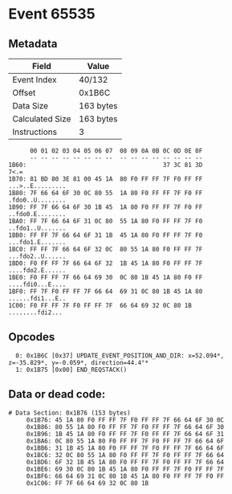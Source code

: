 # Event 65535

## Metadata

| Field           | Value     |
|-----------------|-----------|
| Event Index     | 40/132    |
| Offset          | 0x1B6C    |
| Data Size       | 163 bytes |
| Calculated Size | 163 bytes |
| Instructions    | 3         |

```
      00 01 02 03 04 05 06 07  08 09 0A 0B 0C 0D 0E 0F
      -- -- -- -- -- -- -- --  -- -- -- -- -- -- -- --
1B60:                                      37 3C 81 3D              7<.=
1B70: 81 BD 80 3E 81 00 45 1A  80 F0 FF FF 7F F0 FF FF  ...>..E.........
1B80: 7F 66 64 6F 30 0C 80 55  1A 80 F0 FF FF 7F F0 FF  .fdo0..U........
1B90: FF 7F 66 64 6F 30 1B 45  1A 80 F0 FF FF 7F F0 FF  ..fdo0.E........
1BA0: FF 7F 66 64 6F 31 0C 80  55 1A 80 F0 FF FF 7F F0  ..fdo1..U.......
1BB0: FF FF 7F 66 64 6F 31 1B  45 1A 80 F0 FF FF 7F F0  ...fdo1.E.......
1BC0: FF FF 7F 66 64 6F 32 0C  80 55 1A 80 F0 FF FF 7F  ...fdo2..U......
1BD0: F0 FF FF 7F 66 64 6F 32  1B 45 1A 80 F0 FF FF 7F  ....fdo2.E......
1BE0: F0 FF FF 7F 66 64 69 30  0C 80 1B 45 1A 80 F0 FF  ....fdi0...E....
1BF0: FF 7F F0 FF FF 7F 66 64  69 31 0C 80 1B 45 1A 80  ......fdi1...E..
1C00: F0 FF FF 7F F0 FF FF 7F  66 64 69 32 0C 80 1B     ........fdi2... 
```

## Opcodes

```
  0: 0x1B6C [0x37] UPDATE_EVENT_POSITION_AND_DIR: x=52.094*, z=-35.829*, y=-0.059*, direction=44.4°*
  1: 0x1B75 [0x00] END_REQSTACK()
```

## Data or dead code:

```
# Data Section: 0x1B76 (153 bytes)
     0x1B76: 45 1A 80 F0 FF FF 7F F0 FF FF 7F 66 64 6F 30 0C
     0x1B86: 80 55 1A 80 F0 FF FF 7F F0 FF FF 7F 66 64 6F 30
     0x1B96: 1B 45 1A 80 F0 FF FF 7F F0 FF FF 7F 66 64 6F 31
     0x1BA6: 0C 80 55 1A 80 F0 FF FF 7F F0 FF FF 7F 66 64 6F
     0x1BB6: 31 1B 45 1A 80 F0 FF FF 7F F0 FF FF 7F 66 64 6F
     0x1BC6: 32 0C 80 55 1A 80 F0 FF FF 7F F0 FF FF 7F 66 64
     0x1BD6: 6F 32 1B 45 1A 80 F0 FF FF 7F F0 FF FF 7F 66 64
     0x1BE6: 69 30 0C 80 1B 45 1A 80 F0 FF FF 7F F0 FF FF 7F
     0x1BF6: 66 64 69 31 0C 80 1B 45 1A 80 F0 FF FF 7F F0 FF
     0x1C06: FF 7F 66 64 69 32 0C 80 1B
```